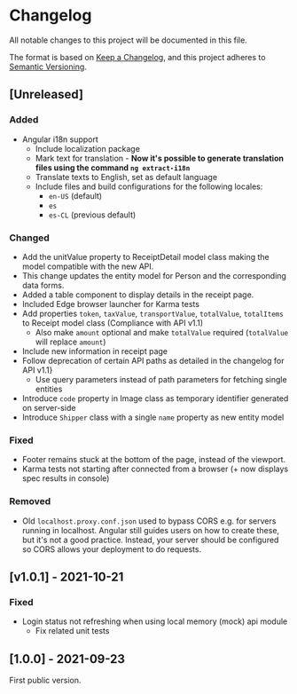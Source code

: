 # Changelog
All notable changes to this project will be documented in this file.

The format is based on [Keep a Changelog](https://keepachangelog.com/en/1.0.0/),
and this project adheres to [Semantic Versioning](https://semver.org/spec/v2.0.0.html).

## [Unreleased]

### Added
- Angular i18n support
  - Include localization package
  - Mark text for translation - __Now it's possible to generate translation files using the command `ng extract-i18n`__
  - Translate texts to English, set as default language
  - Include files and build configurations for the following locales:
    - `en-US` (default)
    - `es`
    - `es-CL` (previous default)

### Changed
- Add the unitValue property to ReceiptDetail model class making the model compatible with the new API.
- This change updates the entity model for Person and the corresponding data forms.
- Added a table component to display details in the receipt page.
- Included Edge browser launcher for Karma tests
- Add properties `token`, `taxValue`, `transportValue`, `totalValue`, `totalItems` to Receipt model class (Compliance with API v1.1)
  - Also make `amount` optional and make `totalValue` required (`totalValue` will replace `amount`)
- Include new information in receipt page
- Follow deprecation of certain API paths as detailed in the changelog for API v1.1}
  - Use query parameters instead of path parameters for fetching single entities
- Introduce `code` property in Image class as temporary identifier generated on server-side
- Introduce `Shipper` class with a single `name` property as new entity model

### Fixed
- Footer remains stuck at the bottom of the page, instead of the viewport.
- Karma tests not starting after connected from a browser (+ now displays spec results in console)

### Removed
- Old `localhost.proxy.conf.json` used to bypass CORS e.g. for servers running in localhost. Angular still guides users on how to create these, but it's not a good practice. Instead, your server should be configured so CORS allows your deployment to do requests.

## [v1.0.1] - 2021-10-21

### Fixed
- Login status not refreshing when using local memory (mock) api module
  - Fix related unit tests

## [1.0.0] - 2021-09-23

First public version.
